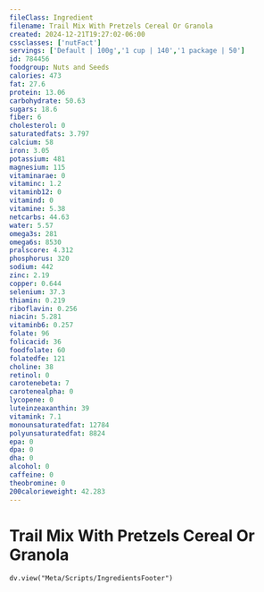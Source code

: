 ```yaml
---
fileClass: Ingredient
filename: Trail Mix With Pretzels Cereal Or Granola
created: 2024-12-21T19:27:02-06:00
cssclasses: ['nutFact']
servings: ['Default | 100g','1 cup | 140','1 package | 50']
id: 784456
foodgroup: Nuts and Seeds
calories: 473
fat: 27.6
protein: 13.06
carbohydrate: 50.63
sugars: 18.6
fiber: 6
cholesterol: 0
saturatedfats: 3.797
calcium: 58
iron: 3.05
potassium: 481
magnesium: 115
vitaminarae: 0
vitaminc: 1.2
vitaminb12: 0
vitamind: 0
vitamine: 5.38
netcarbs: 44.63
water: 5.57
omega3s: 281
omega6s: 8530
pralscore: 4.312
phosphorus: 320
sodium: 442
zinc: 2.19
copper: 0.644
selenium: 37.3
thiamin: 0.219
riboflavin: 0.256
niacin: 5.281
vitaminb6: 0.257
folate: 96
folicacid: 36
foodfolate: 60
folatedfe: 121
choline: 38
retinol: 0
carotenebeta: 7
carotenealpha: 0
lycopene: 0
luteinzeaxanthin: 39
vitamink: 7.1
monounsaturatedfat: 12784
polyunsaturatedfat: 8824
epa: 0
dpa: 0
dha: 0
alcohol: 0
caffeine: 0
theobromine: 0
200calorieweight: 42.283
---
```


# Trail Mix With Pretzels Cereal Or Granola

```dataviewjs
dv.view("Meta/Scripts/IngredientsFooter")
```